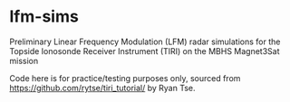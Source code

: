 # lfm-sims
Preliminary Linear Frequency Modulation (LFM) radar simulations for the Topside Ionosonde Receiver Instrument (TIRI) on the MBHS Magnet3Sat mission

Code here is for practice/testing purposes only, sourced from https://github.com/rytse/tiri_tutorial/ by Ryan Tse.
